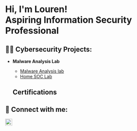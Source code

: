 <h1>Hi, I'm Louren! <br/>Aspiring Information Security Professional</a>

<h2>👨‍💻 Cybersecurity Projects:</h2>

- <b>Malware Analysis Lab</b>
  - [Malware Analysis lab](https://github.com/joshmadakor1/Algorithms-Practice)
  - [Home SOC Lab](https://github.com/lukito09/SOCLab/blob/ffd6b218d14efaa44f776858290da0104a62f472/README.md) <b></b>

 
  <h2> Certifications</h2>
    



<h2> 🤳 Connect with me:</h2>


[<img align="left" alt="JoshMadakor | LinkedIn" width="22px" src="https://cdn.jsdelivr.net/npm/simple-icons@v3/icons/linkedin.svg" />][linkedin]


[linkedin]: https://www.linkedin.com/in/lourensious-lukito
